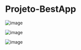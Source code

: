 # Projeto-BestApp

![image](https://user-images.githubusercontent.com/111307324/189724873-a547319f-6be0-4abb-aea0-6f29878672ca.png)

![image](https://user-images.githubusercontent.com/111307324/189725040-78b381e3-1516-4ca0-b23b-037efa78d600.png)

![image](https://user-images.githubusercontent.com/111307324/189725131-fa7a56bc-8bea-4c81-806b-bc7c2f80842f.png)
